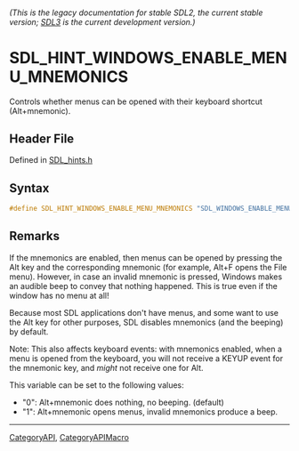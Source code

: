 ###### (This is the legacy documentation for stable SDL2, the current stable version; [SDL3](https://wiki.libsdl.org/SDL3/) is the current development version.)
# SDL_HINT_WINDOWS_ENABLE_MENU_MNEMONICS

Controls whether menus can be opened with their keyboard shortcut (Alt+mnemonic).

## Header File

Defined in [SDL_hints.h](https://github.com/libsdl-org/SDL/blob/SDL2/include/SDL_hints.h)

## Syntax

```c
#define SDL_HINT_WINDOWS_ENABLE_MENU_MNEMONICS "SDL_WINDOWS_ENABLE_MENU_MNEMONICS"
```

## Remarks

If the mnemonics are enabled, then menus can be opened by pressing the Alt
key and the corresponding mnemonic (for example, Alt+F opens the File
menu). However, in case an invalid mnemonic is pressed, Windows makes an
audible beep to convey that nothing happened. This is true even if the
window has no menu at all!

Because most SDL applications don't have menus, and some want to use the
Alt key for other purposes, SDL disables mnemonics (and the beeping) by
default.

Note: This also affects keyboard events: with mnemonics enabled, when a
menu is opened from the keyboard, you will not receive a KEYUP event for
the mnemonic key, and *might* not receive one for Alt.

This variable can be set to the following values:

- "0": Alt+mnemonic does nothing, no beeping. (default)
- "1": Alt+mnemonic opens menus, invalid mnemonics produce a beep.

----
[CategoryAPI](CategoryAPI), [CategoryAPIMacro](CategoryAPIMacro)

